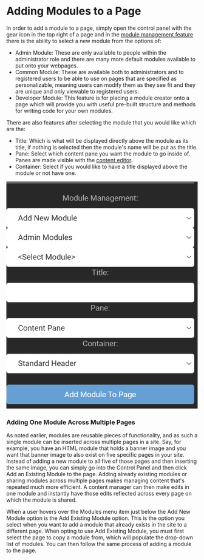 # Adding Modules to a Page

In order to add a module to a page, simply open the control panel with the gear icon in the top right of a page and in the [module management feature](../control-panel/modules.md) there is the ability to select a new module from the options of:

* Admin Module: These are only available to people within the administrator role and there are many more default modules available to put onto your webpages.
* Common Module: These are available both to administrators and to registered users to be able to use on pages that are specified as personalizable, meaning users can modify them as they see fit and they are unique and only viewable to registered users.
* Developer Module: This feature is for placing a module creator onto a page which will provide you with useful pre-built structure and methods for writing code for your own modules.

There are also features after selecting the module that you would like which are the:

* Title: Which is what will be displayed directly above the module as its title, if nothing is selected then the module's name will be put as the title.
* Pane: Select which content pane you want the module to go inside of. Panes are made visible with the [content editor](../site-administration/content-editor.md).
* Container: Select if you would like to have a title displayed above the module or not have one.

![adding-modules](./assets/adding-modules.png)

### Adding One Module Across Multiple Pages

As noted earlier, modules are reusable pieces of functionality, and as such a single module can be inserted across multiple pages in a site. Say, for example, you have an HTML module that holds a banner image and you want that banner image to also exist on five specific pages in your site. Instead of adding a new module to all five of those pages and then inserting the same image, you can simply go into the Control Panel and then click Add an Existing Module to the page. Adding already existing modules or sharing modules across multiple pages makes managing content that's repeated much more efficient. A content manager can then make edits in one module and instantly have those edits reflected across every page on which the module is shared.

When a user hovers over the Modules menu item just below the Add New Module option is the Add Existing Module option. This is the option you select when you want to add a module that already exists in the site to a different page. When opting to use Add Existing Module, you must first select the page to copy a module from, which will populate the drop-down list of modules. You can then follow the same process of adding a module to the page.